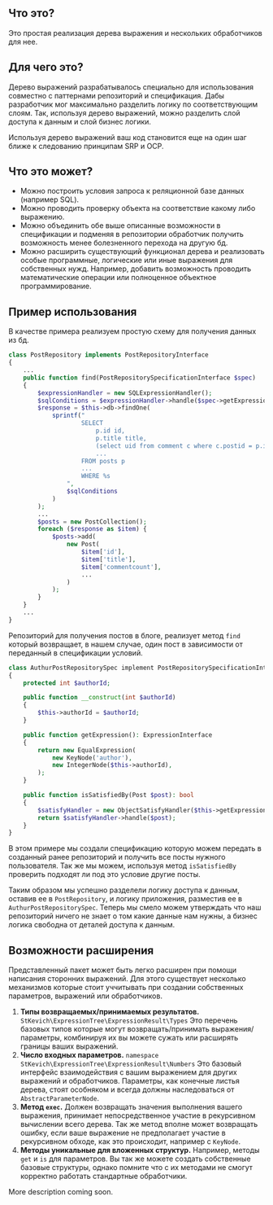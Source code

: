 Что это?
-
Это простая реализация дерева выражения и нескольких обработчиков для нее. 

Для чего это?
-
Дерево выражений разрабатывалось специально для использования совместно с паттернами репозиторий и спецификация. Дабы разработчик мог максимально разделить логику по соответствующим слоям. Так, используя дерево выражений, можно разделить слой доступа к данным и слой бизнес логики. 

Используя дерево выражений ваш код становится еще на один шаг ближе к следованию принципам SRP и OCP.

Что это может?
-
- Можно построить условия запроса к реляционной базе данных (например SQL).
- Можно проводить проверку объекта на соответствие какому либо выражению.
- Можно объединить обе выше описанные возможности в спецификации и подменяя в репозитории обработчик получить возможность менее болезненного перехода на другую бд.
- Можно расширить существующий функционал дерева и реализовать особые программные, логические или иные выражения для собственных нужд. Например, добавить возможность проводить математические операции или полноценное объектное программирование.

Пример использования
-

В качестве примера реализуем простую схему для получения данных из бд.

```php
class PostRepository implements PostRepositoryInterface
{
    ...
    public function find(PostRepositorySpecificationInterface $spec)
    {
        $expressionHandler = new SQLExpressionHandler();
        $sqlConditions = $expressionHandler->handle($spec->getExpression());
        $response = $this->db->findOne(
            sprintf("
                    SELECT
                        p.id id,
                        p.title title,
                        (select uid from comment c where c.postid = p.id) commentcount,
                        ...
                    FROM posts p
                    ...
                    WHERE %s
                ",
                $sqlConditions
            )
        );
        ...
        $posts = new PostCollection();
        foreach ($response as $item) {
            $posts->add(
                new Post(
                    $item['id'],
                    $item['title'],
                    $item['commentcount'],
                    ...
                )
            );
        }
    }
    ...
}
```
Репозиторий для получения постов в блоге, реализует метод `find` который возвращает, в нашем случае, один пост в зависимости от переданный в спецификации условий.

```php
class AuthurPostRepositorySpec implement PostRepositorySpecificationInterface
{
    protected int $authorId;

    public function __construct(int $authorId)
    {
        $this->authorId = $authorId;
    }

    public function getExpression(): ExpressionInterface
    {
        return new EqualExpression(
            new KeyNode('author'),
            new IntegerNode($this->authorId),
        );
    }

    public function isSatisfiedBy(Post $post): bool
    {
        $satisfyHandler = new ObjectSatisfyHandler($this->getExpression());
        return $satisfyHandler->handle($post);
    }
}
```
В этом примере мы создали спецификацию которую можем передать в созданный ранее репозиторий и получить все посты нужного пользователя. Так же мы можем, используя метод `isSatisfiedBy` проверить подходят ли под это условие другие посты.

Таким образом мы успешно разделели логику доступа к данным, оставив ее в `PostRepository`, и логику приложения, разместив ее в `AuthurPostRepositorySpec`. Теперь мы смело можем утверждать что наш репозиторий ничего не знает о том какие данные нам нужны, а бизнес логика свободна от деталей доступа к данным.

Возможности расширения
-
Представленный пакет может быть легко расширен при помощи написания сторонних выражений. Для этого существует несколько механизмов которые стоит уччитывать при создании собственных параметров, выражений или обработчиков.

1) **Типы возвращаемых/принимаемых результатов.**
`StKevich\ExpressionTree\ExpressionResult\Types`
Это перечень базовых типов которые могут возвращать/принимать выражения/параметры, комбинируя их вы можете сужать или расширять границы ваших выражений.
2) **Число входных параметров.**
`namespace StKevich\ExpressionTree\ExpressionResult\Numbers`
Это базовый интерфейс взаимодействия с вашим выражением для других выражений и обработчиков. Параметры, как конечные листья дерева, стоят особняком и всегда должны наследоваться от `AbstractParameterNode`.
3) **Метод `exec`.** Должен возвращать значения выполнения вашего выражения, принимает непосредственное участие в рекурсивном вычислении всего дерева. Так же метод вполне может возвращать ошибку, если ваше выражение не предполагает участие в рекурсивном обходе, как это происходит, например с `KeyNode`.
4) **Методы уникальные для вложенных структур.** Например, методы `get` и `is` для параметров. Вы так же можете создать собственные базовые структуры, однако помните что с их методами не смогут корректно работать стандартные обработчики.

More description coming soon.
